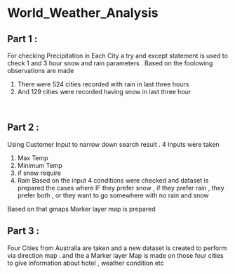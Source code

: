 # World_Weather_Analysis

## Part 1  : <BR>
For checking Precipitation in Each City  a try and except statement is used to check 1 and 3 hour snow and rain parameters .
Based on the foolowing observations are made <BR>
 1. There were 524 cities recorded with rain in last  three hours 
 2. And 129 cities were recorded having snow in last three hour 
 <BR>
   
 ## Part 2  : <BR>
 Using Customer Input to  narrow down search result . 
  4 Inputs were taken 
  1. Max Temp
  2. Minimum Temp 
  3. if snow require 
  4. Rain 
  Based on the input 4 conditions were checked and dataset is prepared the cases where IF they prefer snow , if they prefer rain , they prefer both , or they want to go somewhere with no rain and snow  <BR>
  
 Based on that gmaps Marker layer map is prepared 
 
 
 ## Part 3 : 
 Four Cities from Australia are taken and a new dataset is created to perform via direction map . 
 and the a Marker layer Map is made on those four cities to give information about hotel , weather condition etc
